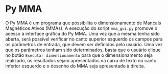 # Py MMA

O Py MMA é um programa que possibilita o dimensionamento de Mancais Magnéticos Ativos (MMAs). A execução do script `mma_gui.py` promove o acesso à interface gráfica do Py MMA. Uma vez que a mesma tenha sido aberta, será possível verificar no canto superior esquerdo os campos para os parâmetros de entrada, que devem ser definidos pelo usuário. Uma vez que os parâmetros tenham sido determinados, basta que o usuário clique no botão `Executar dimensionamento` para que o dimensionamento seja realizado, os resultados sejam apresentados na caixa de texto no canto inferior esquerdo e o desenho do MMA seja apresentado à direita.
